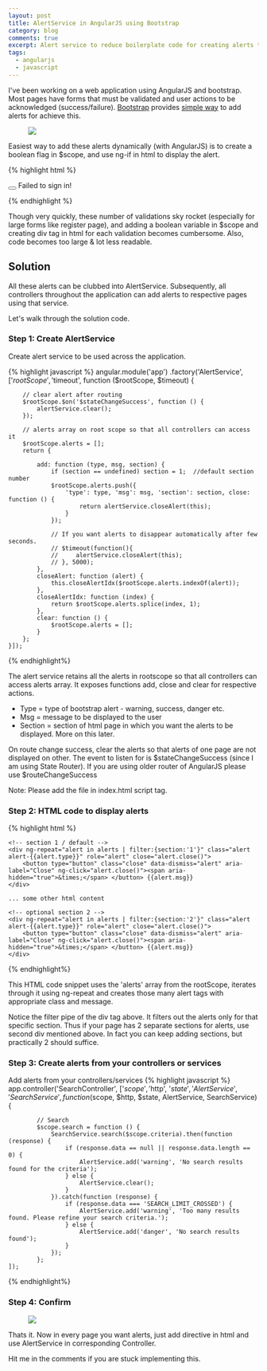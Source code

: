 ```yaml
---
layout: post
title: AlertService in AngularJS using Bootstrap
category: blog
comments: true
excerpt: Alert service to reduce boilerplate code for creating alerts throughout the application.
tags: 
  - angularjs
  - javascript
---
```


I've been working on a web application using AngularJS and bootstrap. 
Most pages have forms that must be validated and user actions to be acknowledged (success/failure). 
[Bootstrap](http://getbootstrap.com/) provides [simple way](http://getbootstrap.com/components/#alerts) to add alerts for achieve this.
     
<figure>
 <a href="{{ site.url }}/images/blog/sejal/login-alert.png"><img src="{{ site.url }}/images/blog/sejal/login-alert.png"></a>
</figure>

Easiest way to add these alerts dynamically (with AngularJS) is to create a boolean flag in $scope, and use ng-if in html to display the alert.

{% highlight html %}

<div ng-if="loginFailed" class="alert alert-danger alert-dismissible" role="alert">
  <button type="button" class="close" data-dismiss="alert" aria-label="Close"></button>
  Failed to sign in!
</div>

{% endhighlight %}

Though very quickly, these number of validations sky rocket (especially for large forms like register page), and adding a boolean 
variable in $scope and creating div tag in html for each validation becomes cumbersome. Also, code becomes too large & lot less readable.

## Solution

All these alerts can be clubbed into AlertService. Subsequently, all controllers throughout the application can add alerts to respective pages
using that service. 

Let's walk through the solution code.

### Step 1: Create AlertService

Create alert service to be used across the application. 

{% highlight javascript %}
angular.module('app')
    .factory('AlertService', ['$rootScope', '$timeout', function ($rootScope, $timeout) {

        // clear alert after routing
        $rootScope.$on('$stateChangeSuccess', function () {
            alertService.clear();
        });
        
        // alerts array on root scope so that all controllers can access it
        $rootScope.alerts = [];
        return {
        
            add: function (type, msg, section) {
                if (section == undefined) section = 1;  //default section number
                $rootScope.alerts.push({
                    'type': type, 'msg': msg, 'section': section, close: function () {
                        return alertService.closeAlert(this);
                    }
                });

                // If you want alerts to disappear automatically after few seconds.
                // $timeout(function(){
                //     alertService.closeAlert(this);
                // }, 5000);
            },
            closeAlert: function (alert) {
                this.closeAlertIdx($rootScope.alerts.indexOf(alert));
            },
            closeAlertIdx: function (index) {
                return $rootScope.alerts.splice(index, 1);
            },
            clear: function () {
                $rootScope.alerts = [];
            }
        };
    }]);
{% endhighlight%}


The alert service retains all the alerts in rootscope so that all controllers can access alerts array. 
It exposes functions add, close and clear for respective actions. 

- Type = type of bootstrap alert - warning, success, danger etc.  
- Msg = message to be displayed to the user  
- Section = section of html page in which you want the alerts to be displayed. More on this later.    

On route change success, clear the alerts so that alerts of one page are not displayed on other. 
The event to listen for is $stateChangeSuccess (since I am using State Router). 
 If you are using older router of AngularJS please use $routeChangeSuccess

Note: Please add the file in index.html script tag. 


### Step 2: HTML code to display alerts

{% highlight html %}

    <!-- section 1 / default -->
    <div ng-repeat="alert in alerts | filter:{section:'1'}" class="alert alert-{{alert.type}}" role="alert" close="alert.close()">
        <button type="button" class="close" data-dismiss="alert" aria-label="Close" ng-click="alert.close()"><span aria-hidden="true">&times;</span> </button> {{alert.msg}}
    </div>
    
    ... some other html content

    <!-- optional section 2 -->
    <div ng-repeat="alert in alerts | filter:{section:'2'}" class="alert alert-{{alert.type}}" role="alert" close="alert.close()">
        <button type="button" class="close" data-dismiss="alert" aria-label="Close" ng-click="alert.close()"><span aria-hidden="true">&times;</span> </button> {{alert.msg}}
    </div>

{% endhighlight%}

This HTML code snippet uses the 'alerts' array from the rootScope, iterates through it using ng-repeat and creates those many alert tags with appropriate class and message. 

Notice the filter pipe of the div tag above. It filters out the alerts only for that specific section. 
Thus if your page has 2 separate sections for alerts, use second div mentioned above. 
In fact you can keep adding sections, but practically 2 should suffice. 

### Step 3: Create alerts from your controllers or services

Add alerts from your controllers/services 
{% highlight javascript %}
app.controller('SearchController',
    ['$scope', '$http', '$state', 'AlertService', 'SearchService',
        function ($scope, $http, $state, AlertService, SearchService) {
            
            // Search
            $scope.search = function () {
                SearchService.search($scope.criteria).then(function (response) {
                    if (response.data == null || response.data.length == 0) {
                        AlertService.add('warning', 'No search results found for the criteria');
                    } else {
                        AlertService.clear();
                    }
                }).catch(function (response) {
                    if (response.data === 'SEARCH_LIMIT_CROSSED') {
                        AlertService.add('warning', 'Too many results found. Please refine your search criteria.');
                    } else {
                        AlertService.add('danger', 'No search results found');
                    }
                });
            };
    ]);
{% endhighlight%}
    
### Step 4: Confirm
<figure>
 <a href="{{ site.url }}/images/blog/sejal/search-results.png"><img src="{{ site.url }}/images/blog/sejal/search-results.png"></a>
</figure>

Thats it. Now in every page you want alerts, just add <alert-service> directive in html and use AlertService in corresponding Controller.

Hit me in the comments if you are stuck implementing this. 